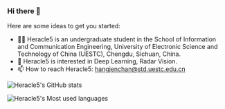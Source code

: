 ### Hi there 👋

Here are some ideas to get you started:

- 👨‍💻 Heracle5 is an undergraduate student in the School of Information and Communication Engineering, University of Electronic Science and Technology of China (UESTC),         Chengdu, Sichuan, China. 
- 📕 Heracle5 is interested in Deep Learning, Radar Vision.
- 📫 How to reach Heracle5: hangjenchan@std.uestc.edu.cn

![Heracle5's GitHub stats](https://github-readme-stats.vercel.app/api?username=Heracle5&count_private=true)

![Heracle5's Most used languages](https://github-readme-stats.vercel.app/api/top-langs/?username=Heracle5&exclude_repo=heracle.github.io&layout=compact&hide_border=true&langs_count=10)






